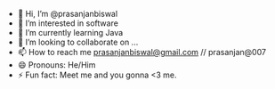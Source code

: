 - 👋 Hi, I’m @prasanjanbiswal
- 👀 I’m interested in software
- 🌱 I’m currently learning Java
- 💞️ I’m looking to collaborate on ...
- 📫 How to reach me prasanjanbiswal@gmail.com // prasanjan@007 
- 😄 Pronouns: He/Him
- ⚡ Fun fact: Meet me and you gonna <3 me.

<!---
prasanjanbiswal/prasanjanbiswal is a ✨ special ✨ repository because its `README.md` (this file) appears on your GitHub profile.
You can click the Preview link to take a look at your changes.
--->
